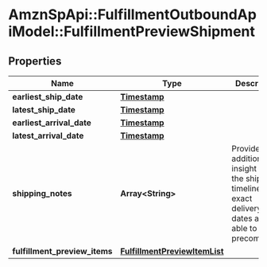 # AmznSpApi::FulfillmentOutboundApiModel::FulfillmentPreviewShipment

## Properties
Name | Type | Description | Notes
------------ | ------------- | ------------- | -------------
**earliest_ship_date** | [**Timestamp**](Timestamp.md) |  | [optional] 
**latest_ship_date** | [**Timestamp**](Timestamp.md) |  | [optional] 
**earliest_arrival_date** | [**Timestamp**](Timestamp.md) |  | [optional] 
**latest_arrival_date** | [**Timestamp**](Timestamp.md) |  | [optional] 
**shipping_notes** | **Array&lt;String&gt;** | Provides additional insight into the shipment timeline when exact delivery dates are not able to be precomputed. | [optional] 
**fulfillment_preview_items** | [**FulfillmentPreviewItemList**](FulfillmentPreviewItemList.md) |  | 

